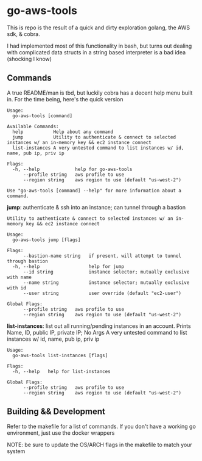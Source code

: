 # go-aws-tools
This is repo is the result of a quick and dirty exploration golang, the AWS sdk, & cobra. 

I had implemented most of this functionality in bash, but turns out dealing with complicated data structs in a string based interpreter is a bad idea (shocking I know)

## Commands

A true README/man is tbd, but luckily cobra has a decent help menu built in. For the time being, here's the quick version 

	Usage:
	  go-aws-tools [command]

	Available Commands:
	  help           Help about any command
	  jump           Utility to authenticate & connect to selected instances w/ an in-memory key && ec2 instance connect
	  list-instances A very untested command to list instances w/ id, name, pub ip, priv ip

	Flags:
	  -h, --help             help for go-aws-tools
	      --profile string   aws profile to use
	      --region string    aws region to use (default "us-west-2")

	Use "go-aws-tools [command] --help" for more information about a command.


**jump**: authenticate & ssh into an instance; can tunnel through a bastion

	Utility to authenticate & connect to selected instances w/ an in-memory key && ec2 instance connect

	Usage:
	  go-aws-tools jump [flags]

	Flags:
	      --bastion-name string   if present, will attempt to tunnel through bastion
	  -h, --help                  help for jump
	      --id string             instance selector; mutually exclusive with name
	      --name string           instance selector; mutually exclusive with id
	      --user string           user override (default "ec2-user")

	Global Flags:
	      --profile string   aws profile to use
	      --region string    aws region to use (default "us-west-2")


**list-instances**: list out all running/pending instances in an account. Prints Name, ID, public IP, private IP; No Args
	A very untested command to list instances w/ id, name, pub ip, priv ip

	Usage:
	  go-aws-tools list-instances [flags]

	Flags:
	  -h, --help   help for list-instances

	Global Flags:
	      --profile string   aws profile to use
	      --region string    aws region to use (default "us-west-2")

## Building && Development

Refer to the makefile for a list of commands. If you don't have a working go environment, just use the docker wrappers

NOTE: be sure to update the OS/ARCH flags in the makefile to match your system

